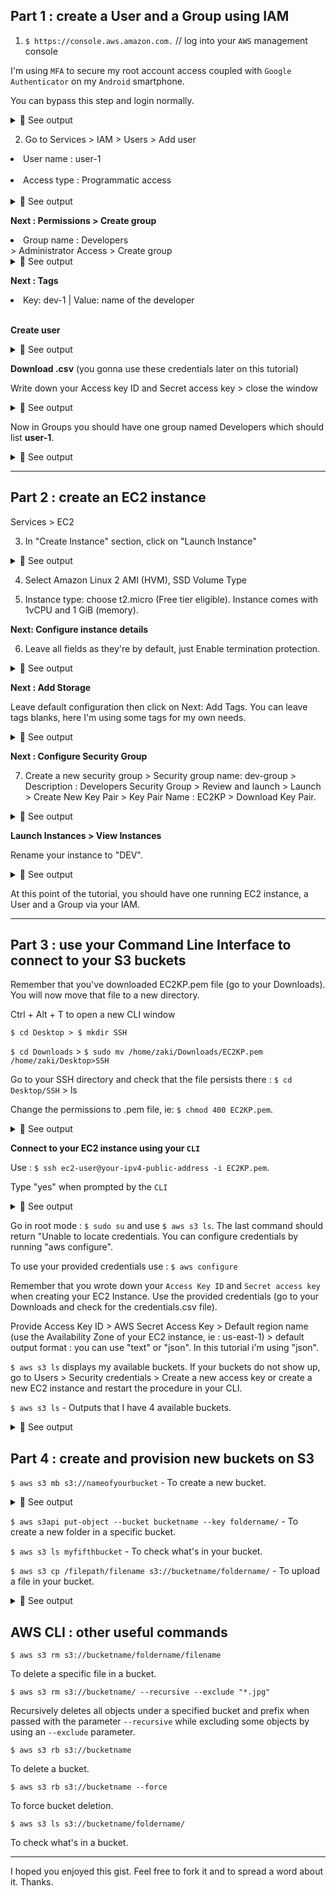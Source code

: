 ## Part 1 : create a User and a Group using IAM

1. `$ https://console.aws.amazon.com.` // log into your `AWS` management console<br>

I'm using `MFA` to secure my root account access coupled with `Google Authenticator` on my `Android` smartphone.<br>

You can bypass this step and login normally.<br>

<details>
<summary>🔴 See output</summary>
<p>  

[![isaac-arnault-AWS-1.jpg](https://i.postimg.cc/L5F2KQwp/isaac-arnault-AWS-1.jpg)](https://postimg.cc/nj26q2nR)

</p>
</details>

2. Go to Services > IAM > Users > Add user<br>

<li>User name : user-1</li><br>

<li>Access type : Programmatic access</li><br>

<details>
<summary>🔴 See output</summary>
<p>  

[![isaac-arnault-AWS-16.png](https://i.postimg.cc/Mpdv5JTN/isaac-arnault-AWS-16.png)](https://postimg.cc/fVSzWFYf)

</p>
</details>

<b> Next : Permissions > Create group</b><br>

<li>Group name : Developers</li> > Administrator Access > Create group<br>

<details>
<summary>🔴 See output</summary>
<p>  

[![isaac-arnault-AWS-17.png](https://i.postimg.cc/cJC65ktH/isaac-arnault-AWS-17.png)](https://postimg.cc/Ty8RK99M)

</p>
</details>

<b>Next : Tags</b><br>

<li>Key: dev-1 | Value: name of the developer</li><br>

<b>Create user</b><br>

<details>
<summary>🔴 See output</summary>
<p>  

[![isaac-arnault-AWS-18.png](https://i.postimg.cc/sXpzn5mx/isaac-arnault-AWS-18.png)](https://postimg.cc/hzPNvzHR)

</p>
</details>

<b>Download .csv</b> (you gonna use these credentials later on this tutorial)<br>

Write down your Access key ID and Secret access key > close the window<br>

<details>
<summary>🔴 See output</summary>
<p>  

[![isaac-arnault-AWS-28.png](https://i.postimg.cc/WzPg3281/isaac-arnault-AWS-28.png)](https://postimg.cc/FdD7CXwM)

</p>
</details>

Now in Groups you should have one group named Developers which should list <b>user-1</b>.

<details>
<summary>🔴 See output</summary>
<p>  

[![isaac-arnault-AWS-20.png](https://i.postimg.cc/TPfZch1q/isaac-arnault-AWS-20.png)](https://postimg.cc/dhNHss8L)

</p>
</details>

<hr>

## Part 2 : create an EC2 instance

Services > EC2<br>

3. In "Create Instance" section, click on "Launch Instance"<br>

<details>
<summary>🔴 See output</summary>
<p>  
  
[![isaac-arnault-AWS2.png](https://i.postimg.cc/nVSG28yg/isaac-arnault-AWS2.png)](https://postimg.cc/6TRZ6P5f)

</p>
</details>

4. Select Amazon Linux 2 AMI (HVM), SSD Volume Type<br>

5. Instance type: choose t2.micro (Free tier eligible). Instance comes with 1vCPU and 1 GiB (memory).<br>

<b>Next: Configure instance details</b><br>

6. Leave all fields as they're by default, just Enable termination protection.<br>

<details>
<summary>🔴 See output</summary>
<p>  
  
[![isaac-arnault-AWS3.png](https://i.postimg.cc/Sx69wHPy/isaac-arnault-AWS3.png)](https://postimg.cc/mPrh9pRq)

</p>
</details>

<b>Next : Add Storage</b><br>

Leave default configuration then click on Next: Add Tags. You can leave tags blanks, here I'm using some tags for my own needs.<br>

<details>
<summary>🔴 See output</summary>
<p>  
  
[![isaac-arnault-AWS4.png](https://i.postimg.cc/TY8qFjPJ/isaac-arnault-AWS4.png)](https://postimg.cc/8sH6r6M7)

</p>
</details>

<b>Next : Configure Security Group</b><br>

7. Create a new security group > Security group name: dev-group > Description : Developers Security Group > Review and launch > Launch > Create New Key Pair > Key Pair Name : EC2KP > Download Key Pair.

<details>
<summary>🔴 See output</summary>
<p>  
  
[![isaac-arnault-AWS-21.png](https://i.postimg.cc/XYWd37JH/isaac-arnault-AWS-21.png)](https://postimg.cc/PP6PQH1Y)

</p>
</details>

<b>Launch Instances > View Instances</b><br>

Rename your instance to "DEV".<br>

<details>
<summary>🔴 See output</summary>
<p>  
  
[![isaac-arnault-AWS-22.png](https://i.postimg.cc/fTmm60wS/isaac-arnault-AWS-22.png)](https://postimg.cc/2Vj1WyLC)

</p>
</details>

At this point of the tutorial, you should have one running EC2 instance, a User and a Group via your IAM.

<hr>

## Part 3 : use your Command Line Interface to connect to your S3 buckets

Remember that you've downloaded EC2KP.pem file (go to your Downloads). You will now move that file to a new directory.<br>

Ctrl + Alt + T to open a new CLI window<br>

`$ cd Desktop > $ mkdir SSH`<br>

`$ cd Downloads` > `$ sudo mv /home/zaki/Downloads/EC2KP.pem /home/zaki/Desktop>SSH`<br>

Go to your SSH directory and check that the file persists there : `$ cd Desktop/SSH` > ls<br>

Change the permissions to .pem file, ie: `$ chmod 400 EC2KP.pem`.<br>

<details>
<summary>🔴 See output</summary>
<p>  
  
[![isaac-arnault-AWS-23.png](https://i.postimg.cc/4xbCDphh/isaac-arnault-AWS-23.png)](https://postimg.cc/zyBPWb7J)

</p>
</details>

<b>Connect to your EC2 instance using your `CLI`</b><br>

Use : `$ ssh ec2-user@your-ipv4-public-address -i EC2KP.pem`.<br>

Type "yes" when prompted by the `CLI`<br>

<details>
<summary>🔴 See output</summary>
<p>  
  
[![isaac-arnault-AWS-24.png](https://i.postimg.cc/jj5X0d3V/isaac-arnault-AWS-24.png)](https://postimg.cc/qNPn20dQ)

</p>
</details>

Go in root mode : `$ sudo su` and use `$ aws s3 ls`. The last command should return "Unable to locate credentials. You can configure credentials by running "aws configure".<br>

To use your provided credentials use : `$ aws configure` <br>

Remember that you wrote down your `Access Key ID` and `Secret access key` when creating your EC2 Instance. Use the provided credentials (go to your Downloads and check for the credentials.csv file).<br>

Provide Access Key ID > AWS Secret Access Key > Default region name (use the Availability Zone of your EC2 instance, ie : us-east-1) > default output format : you can use "text" or "json". In this tutorial i'm using "json".<br>

`$ aws s3 ls` displays my available buckets. If your buckets do not show up, go to Users > Security credentials > Create a new access key or create a new EC2 instance and restart the procedure in your CLI.<br>

`$ aws s3 ls` - Outputs that I have 4 available buckets.<br>

<details>
<summary>🔴 See output</summary>
<p>  
  
[![isaac-arnault-AWS-25.png](https://i.postimg.cc/d3b1xGZx/isaac-arnault-AWS-25.png)](https://postimg.cc/FkxNfdZy)

</p>
</details>

## Part 4 : create and provision new buckets on S3

`$ aws s3 mb s3://nameofyourbucket` - To create a new bucket.<br>

<details>
<summary>🔴 See output</summary>
<p>  
  
[![isaac-arnault-AWS-28.png](https://i.postimg.cc/59Y8Ghr6/isaac-arnault-AWS-28.png)](https://postimg.cc/w3ztRGgp)

</p>
</details>

`$ aws s3api put-object --bucket bucketname --key foldername/` - To create a new folder in a specific bucket.<br>

`$ aws s3 ls myfifthbucket` - To check what's in your bucket.<br>

`$ aws s3 cp /filepath/filename s3://bucketname/foldername/` - To upload a file in your bucket.<br>

<details>
<summary>🔴 See output</summary>
<p>  
  
[![isaac-arnault-AWS-29.png](https://i.postimg.cc/tgxzCmbD/isaac-arnault-AWS-29.png)](https://postimg.cc/v1Gn0hc6)

</p>
</details>

## AWS CLI : other useful commands

`$ aws s3 rm s3://bucketname/foldername/filename`<br>

To delete a specific file in a bucket.<br>

`$ aws s3 rm s3://bucketname/ --recursive --exclude "*.jpg"`<br>

Recursively deletes all objects under a specified bucket and prefix when passed with the parameter `--recursive` while excluding some objects by using an `--exclude` parameter.<br>

`$ aws s3 rb s3://bucketname`<br>

To delete a bucket.<br>

`$ aws s3 rb s3://bucketname --force`<br>

To force bucket deletion.<br>

`$ aws s3 ls s3://bucketname/foldername/`<br>

To check what's in a bucket.

<hr>

I hoped you enjoyed this gist. Feel free to fork it and to spread a word about it. Thanks.
